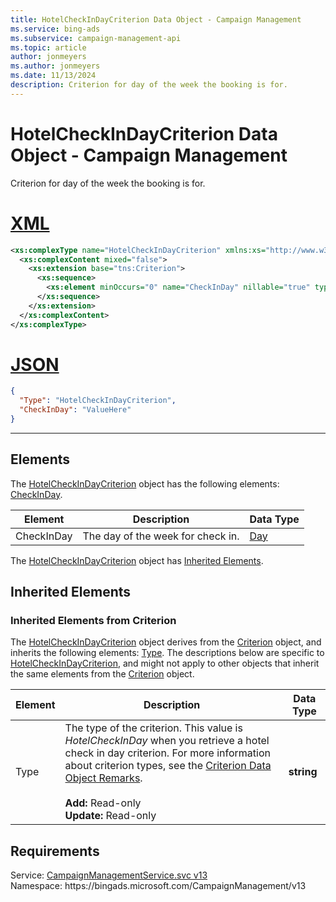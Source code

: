 ```yaml
---
title: HotelCheckInDayCriterion Data Object - Campaign Management
ms.service: bing-ads
ms.subservice: campaign-management-api
ms.topic: article
author: jonmeyers
ms.author: jonmeyers
ms.date: 11/13/2024
description: Criterion for day of the week the booking is for.
---
```

# HotelCheckInDayCriterion Data Object - Campaign Management
Criterion for day of the week the booking is for.

# [XML](#tab/xml)

```xml
<xs:complexType name="HotelCheckInDayCriterion" xmlns:xs="http://www.w3.org/2001/XMLSchema">
  <xs:complexContent mixed="false">
    <xs:extension base="tns:Criterion">
      <xs:sequence>
        <xs:element minOccurs="0" name="CheckInDay" nillable="true" type="tns:Day" />
      </xs:sequence>
    </xs:extension>
  </xs:complexContent>
</xs:complexType>
```

# [JSON](#tab/json)

```json
{
  "Type": "HotelCheckInDayCriterion",
  "CheckInDay": "ValueHere"
}
```

-----

## <a name="elements"></a>Elements

The [HotelCheckInDayCriterion](hotelcheckindaycriterion.md) object has the following elements: [CheckInDay](#checkinday).

|Element|Description|Data Type|
|-----------|---------------|-------------|
|<a name="checkinday"></a>CheckInDay|The day of the week for check in.|[Day](day.md)|

The [HotelCheckInDayCriterion](hotelcheckindaycriterion.md) object has [Inherited Elements](#inheritedelements).

## <a name="inheritedelements"></a>Inherited Elements

### <a name="inheritedelementscriterion"></a>Inherited Elements from Criterion
The [HotelCheckInDayCriterion](hotelcheckindaycriterion.md) object derives from the [Criterion](criterion.md) object, and inherits the following elements: [Type](#type). The descriptions below are specific to [HotelCheckInDayCriterion](hotelcheckindaycriterion.md), and might not apply to other objects that inherit the same elements from the [Criterion](criterion.md) object.  

|Element|Description|Data Type|
|-----------|---------------|-------------|
|<a name="type"></a>Type|The type of the criterion. This value is *HotelCheckInDay* when you retrieve a hotel check in day criterion. For more information about criterion types, see the [Criterion Data Object Remarks](criterion.md#remarks).<br/><br/>**Add:** Read-only<br/>**Update:** Read-only|**string**|

## Requirements
Service: [CampaignManagementService.svc v13](https://campaign.api.bingads.microsoft.com/Api/Advertiser/CampaignManagement/v13/CampaignManagementService.svc)  
Namespace: https\://bingads.microsoft.com/CampaignManagement/v13  

